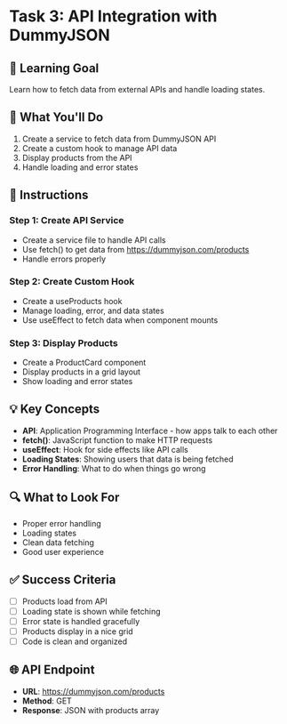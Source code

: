 # Task 3: API Integration with DummyJSON

## 🎯 Learning Goal
Learn how to fetch data from external APIs and handle loading states.

## 📝 What You'll Do
1. Create a service to fetch data from DummyJSON API
2. Create a custom hook to manage API data
3. Display products from the API
4. Handle loading and error states

## 🚀 Instructions

### Step 1: Create API Service
- Create a service file to handle API calls
- Use fetch() to get data from https://dummyjson.com/products
- Handle errors properly

### Step 2: Create Custom Hook
- Create a useProducts hook
- Manage loading, error, and data states
- Use useEffect to fetch data when component mounts

### Step 3: Display Products
- Create a ProductCard component
- Display products in a grid layout
- Show loading and error states

## 💡 Key Concepts
- **API**: Application Programming Interface - how apps talk to each other
- **fetch()**: JavaScript function to make HTTP requests
- **useEffect**: Hook for side effects like API calls
- **Loading States**: Showing users that data is being fetched
- **Error Handling**: What to do when things go wrong

## 🔍 What to Look For
- Proper error handling
- Loading states
- Clean data fetching
- Good user experience

## ✅ Success Criteria
- [ ] Products load from API
- [ ] Loading state is shown while fetching
- [ ] Error state is handled gracefully
- [ ] Products display in a nice grid
- [ ] Code is clean and organized

## 🌐 API Endpoint
- **URL**: https://dummyjson.com/products
- **Method**: GET
- **Response**: JSON with products array
